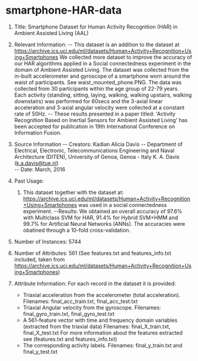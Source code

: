 # smartphone-HAR-data
1. Title: Smartphone Dataset for Human Activity Recognition (HAR) in Ambient Assisted Living (AAL)

2. Relevant Information:
   -- This dataset is an addition to the dataset at 
      https://archive.ics.uci.edu/ml/datasets/Human+Activity+Recognition+Using+Smartphones
      We collected more dataset to improve the accuracy of our HAR algorithms applied in 
      a Social connectedness experiment in the domain of Ambient Assisted Living. 
      The dataset was collected from the in-built accelerometer and gyroscope of a 
      smartphone worn around the waist of participants. See waist_mounted_phone.PNG.
      The data was collected from 30 participants within the age group of 22-79 years. 
      Each activity (standing, sitting, laying, walking, walking upstairs, walking downstairs) was 
      performed for 60secs and the 3-axial linear acceleration and 3-axial angular velocity  were 
      collected at a constant rate of 50Hz.
   -- These results presented in a paper titled: 'Activity Recognition Based on Inertial Sensors for Ambient Assisted Living' has been 
       accepted for publication in 19th International Conference on Information Fusion.

2. Source Information
   -- Creators: Kadian Alicia Davis
     -- Department of Electrical, Electronic, Telecommunications Engineering and Naval Architecture (DITEN), 
          University of Genoa, Genoa - Italy
     K. A. Davis (k.a.davis@tue.nl)  
   -- Date: March, 2016
 
3. Past Usage:
    1. This dataset together with the dataset at:
     https://archive.ics.uci.edu/ml/datasets/Human+Activity+Recognition+Using+Smartphones
     was used in a social connectedness experiment.
       --Results: We obtained an overall accuracy of 97.6% with Multiclass SVM for HAR,
                  91.4% for Hybrid SVM+HMM and 99.7% for Artificial Neural Networks (ANNs).
                  The accuracies were obatined through a 10-fold cross-validation.

5. Number of Instances: 5744 

6. Number of Attributes: 561 (See features.txt and features_info.txt included, taken from 
   https://archive.ics.uci.edu/ml/datasets/Human+Activity+Recognition+Using+Smartphones) 

7. Attribute Information:
   For each record in the dataset it is provided: 
   - Triaxial acceleration from the accelerometer (total acceleration). 
     Filenames: final_acc_train.txt, final_acc_test.txt
   - Triaxial Angular velocity from the gyroscope. 
     Filenames: final_gyro_train.txt, final_gyro_test.txt
   - A 561-feature vector with time and frequency domain variables 
     (extracted from the triaxial data) 
     Filenames: final_X_train.txt, final_X_test.txt
     For more information about the features extracted see (features.txt and features_info.txt)
   - The corresponding activity labels. Filenames: final_y_train.txt and final_y_test.txt
 
